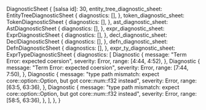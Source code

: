 DiagnosticSheet {
    [salsa id]: 30,
    entity_tree_diagnostic_sheet: EntityTreeDiagnosticSheet {
        diagnostics: [],
    },
    token_diagnostic_sheet: TokenDiagnosticSheet {
        diagnostics: [],
    },
    ast_diagnostic_sheet: AstDiagnosticSheet {
        diagnostics: [],
    },
    expr_diagnostic_sheet: ExprDiagnosticSheet {
        diagnostics: [],
    },
    decl_diagnostic_sheet: DeclDiagnosticSheet {
        diagnostics: [],
    },
    defn_diagnostic_sheet: DefnDiagnosticSheet {
        diagnostics: [],
    },
    expr_ty_diagnostic_sheet: ExprTypeDiagnosticSheet {
        diagnostics: [
            Diagnostic {
                message: "Term Error: expected coersion",
                severity: Error,
                range: [4:44, 4:52),
            },
            Diagnostic {
                message: "Term Error: expected coersion",
                severity: Error,
                range: [7:44, 7:50),
            },
            Diagnostic {
                message: "type path mismatch: expect core::option::Option, but got core::num::f32 instead",
                severity: Error,
                range: [63:5, 63:36),
            },
            Diagnostic {
                message: "type path mismatch: expect core::option::Option, but got core::num::f32 instead",
                severity: Error,
                range: [58:5, 63:36),
            },
        ],
    },
}
